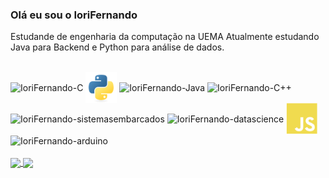 ### Olá eu sou o IoriFernando
Estudande de engenharia da computação na UEMA
Atualmente estudando Java para Backend e Python para análise de dados.
<div style="display: center"><br>
 
  <img align="center" alt="IoriFernando-C" height="50" width="50" src="https://cdn.worldvectorlogo.com/logos/c-1.svg">
  <img align="center" alt="IoriFernando-Python" height="50" width="50" src="https://raw.githubusercontent.com/devicons/devicon/master/icons/python/python-original.svg">
    <img align="center" alt="IoriFernando-Java" height="50" width="50" src="https://www.svgrepo.com/show/184143/java.svg">
  <img align="center" alt="IoriFernando-C++" height="50" width="50" src="https://raw.githubusercontent.com/jmnote/z-icons/master/svg/cpp.svg">
  <img align="center" alt="IoriFernando-sistemasembarcados" height="50" width="50" src="https://cdn-icons-png.flaticon.com/128/7459/7459355.png">
  <img align="center" alt="IoriFernando-datascience" height="50" width="50" src="https://cdn-icons-png.flaticon.com/128/2821/2821637.png">
  <img align="center" alt="IoriFernando-JS" height="50" width="50" src="https://raw.githubusercontent.com/devicons/devicon/master/icons/javascript/javascript-plain.svg">
  <img align="center" alt="IoriFernando-arduino" height="50" width="60" src= "https://upload.wikimedia.org/wikipedia/commons/thumb/8/87/Arduino_Logo.svg/720px-Arduino_Logo.svg.png">




</div>

<br>

<div>
  <a href ="https://github.com/IoriFernando">
  <img height=150 align="center" src="https://github-readme-stats.vercel.app/api?username=IoriFernando&show_icons=true&theme=dark"/>
  <img height=150 w align="center" src="https://github-readme-stats.vercel.app/api/top-langs/?username=IoriFernando&layout=compact">
</div>

## ##

